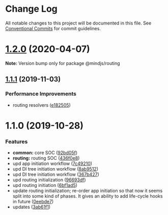 # Change Log

All notable changes to this project will be documented in this file.
See [Conventional Commits](https://conventionalcommits.org) for commit guidelines.

# [1.2.0](https://github.com/mindjs/mindjs/compare/v1.1.1...v1.2.0) (2020-04-07)

**Note:** Version bump only for package @mindjs/routing





## [1.1.1](https://github.com/mindjs/mindjs/compare/v1.1.0...v1.1.1) (2019-11-03)


### Performance Improvements

* routing resolvers ([e182505](https://github.com/mindjs/mindjs/commit/e182505))





# 1.1.0 (2019-10-28)


### Features

* **common:** core SOC ([92bd05f](https://github.com/mindjs/mindjs/commit/92bd05f))
* **routing:** routing SOC ([436f0e8](https://github.com/mindjs/mindjs/commit/436f0e8))
* upd app initiation workflow ([7c49210](https://github.com/mindjs/mindjs/commit/7c49210))
* upd DI tree initiation workflow ([8ab9512](https://github.com/mindjs/mindjs/commit/8ab9512))
* upd DI tree initiation workflow ([367b427](https://github.com/mindjs/mindjs/commit/367b427))
* upd routing initialization ([96693df](https://github.com/mindjs/mindjs/commit/96693df))
* upd routing initiation ([6bf1ad5](https://github.com/mindjs/mindjs/commit/6bf1ad5))
* update routing initialization; re-order app initiation so that now it seems split into some kind of phases. It gives an ability to add life-cycle hooks in future ([0eebde7](https://github.com/mindjs/mindjs/commit/0eebde7))
* updates ([3ab61f1](https://github.com/mindjs/mindjs/commit/3ab61f1))
